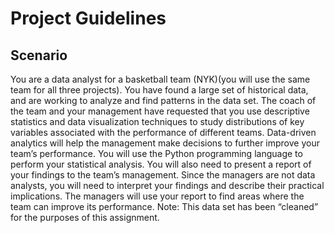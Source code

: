 # Project Guidelines

## Scenario

You are a data analyst for a basketball team (NYK)(you will use the same team for all three projects). You have found a large set of historical data, and are working to analyze and find patterns in the data set. The coach of the team and your management have requested that you use descriptive statistics and data visualization techniques to study distributions of key variables associated with the performance of different teams. Data-driven analytics will help the management make decisions to further improve your team’s performance. You will use the Python programming language to perform your statistical analysis. You will also need to present a report of your findings to the team’s management. Since the managers are not data analysts, you will need to interpret your findings and describe their practical implications. The managers will use your report to find areas where the team can improve its performance.
Note: This data set has been “cleaned” for the purposes of this assignment.
